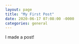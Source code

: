 ```yaml
---
layout: page
title: "My First Post"
date: 2020-06-17 07:08:00 -0000
categories: general
---
```


I made a post!